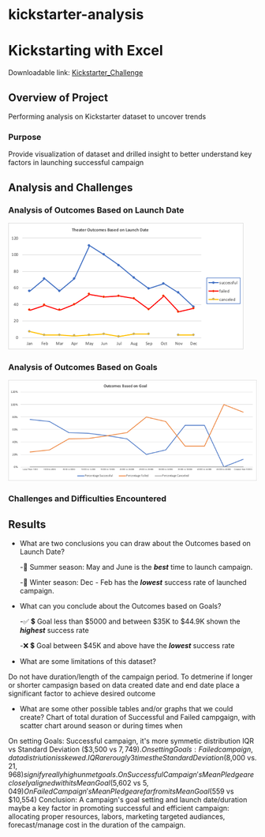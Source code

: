 # kickstarter-analysis


# Kickstarting with Excel
Downloadable link: [Kickstarter_Challenge](https://github.com/aimeeyen/kickstarter-analysis/blob/main/Kickstarter_Challenge.xlsx)

## Overview of Project
Performing analysis on Kickstarter dataset to uncover trends 

### Purpose
Provide visualization of dataset and drilled insight to better understand key factors in launching successful campaign

## Analysis and Challenges

### Analysis of Outcomes Based on Launch Date
![Theater_Outcomes_vs_Launch](https://github.com/aimeeyen/kickstarter-analysis/blob/main/Theater_Outcomes_vs_Launch.png)
### Analysis of Outcomes Based on Goals

![Outcomes_vs_Goals](https://github.com/aimeeyen/kickstarter-analysis/blob/main/Outcomes_vs_Goals.png)
### Challenges and Difficulties Encountered

## Results

- What are two conclusions you can draw about the Outcomes based on Launch Date?
 
    -:date:  Summer season: May and June is the ***best*** time to launch campaign.

    -:date:  Winter season: Dec - Feb has the ***lowest*** success rate of launched campaign.  

- What can you conclude about the Outcomes based on Goals?

    -:white_check_mark: :heavy_dollar_sign: Goal less than $5000 and between $35K to $44.9K shown the ***highest*** success rate

    -:x: :heavy_dollar_sign: Goal between $45K and above have the ***lowest*** success rate

- What are some limitations of this dataset?
  
Do not have duration/length of the campaign period. To detmerine if longer or shorter campasign based on data created date and end date place a significant factor to achieve desired outcome

- What are some other possible tables and/or graphs that we could create?
   Chart of total duration of Successful and Failed campgaign, with scatter chart around season or during times when 


On setting Goals: Successful campaign, it's more symmetic distribution IQR vs Standard Deviation ($3,500 vs $7,749).
On setting Goals: Failed campaign, data distriution is skewed. IQR are rougly 3 times the Standard Deviation ($8,000 vs. $21,968) signify really high unmet goals.
On Successful Campaign's Mean Pledge are closely aligned with its Mean Goal ($5,602 vs $5,049)
On Failed Campaign's Mean Pledge are far from its Mean Goal ($559 vs $10,554)
Conclusion: A campaign's goal setting and launch date/duration maybe a key factor in promoting successful and efficient campaign: allocating proper resources, labors, marketing targeted audiances, forecast/manage cost in the duration of the campaign.
